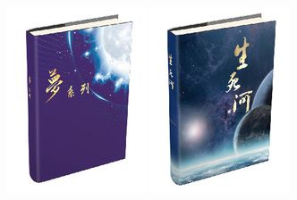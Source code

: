 
[![梦系列](梦系列封面.png "梦系列")](https://holyblessbook.github.io/dream)
[![生死河](生死河封面.png "生死河")](https://holyblessbook.github.io/shengsihe)